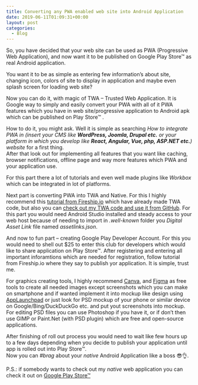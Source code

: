 ```yaml
---
title: Converting any PWA enabled web site into Android Application
date: 2019-06-11T01:09:31+00:00
layout: post
categories:
  - Blog
---
```

So, you have decided that your web site can be used as PWA (Progressive Web Application), and now want it to be published on Google Play Store&#x2122; as real Android application.

You want it to be as simple as entering few information&#8217;s about site, changing icon, colors of site to display in application and maybe even splash screen for loading web site?

Now you can do it, with magic of TWA &#8211; Trusted Web Application. It is Google way to simply and easily convert your PWA with all of it PWA features which you have in web site/progressive application to Android apk which can be published on Play Store&#x2122; .

How to do it, you might ask. Well it is simple as searching _How to integrate PWA in (insert your CMS like_ **_WordPress, Joomla, Drupal etc._** _or your platform in which you develop like_ **_React, Angular, Vue, php, ASP.NET etc._**_) website_ for a first thing.  
After that look out for implementing all features that you want like caching, browser notifications, offline page and way more features which PWA and your application use.

For this part there a lot of tutorials and even well made plugins like _Workbox_ which can be integrated in lot of platforms.

Next part is converting PWA into TWA and Native. For this I highly recommend this [tutorial from Fireship.io](https://fireship.io/lessons/pwa-to-play-store/) which have already made TWA code, but also you can [check out my TWA code and use it from GitHub](https://github.com/idzan/idzan-twa). For this part you would need Android Studio installed and steady access to your web host because of needing to import in _.well-known_ folder you _Digital Asset Link_ file named _assetlinks.json_.

And now to fun part &#8211; creating Google Play Developer Account. For this you would need to shell out $25 to enter this club for developers which would like to share application on Play Store&#x2122;. After registering and entering all important inforamtions which are needed for registration, follow tutorial from Fireship.io where they say to publish yor application. It is simple, trust me.

For graphics creating tools, I highly recommend [Canva](https://canva.com), and [Figma](https://figma.com) as free tools to create all needed images except screenshots which you can make on smartphone and if wanted implement it into mockup like design using [AppLaunchpad](https://theapplaunchpad.com) or just look for PSD mockup of your phone or similar device on Google/Bing/DuckDuckGo etc. and put yout screenshots into mockup. For editing PSD files you can use Photoshop if you have it, or if don&#8217;t then use GIMP or Paint.Net (with PSD plugin) which are free and open-source applications.

After finishing of roll out process you would need to wait like few hours up to a few days depending when you decide to publish your application until app is rolled out into Play Store&#x2122;.  
Now you can _#brag_ about your _native_ Android Application like a boss &#x1f60e;&#x1f44c;.

P.S.: if somebody wants to check out my _native_ web application you can check it out on [Google Play Store&#x2122;](https://play.google.com/store/apps/details?id=marko.idzan.twa)